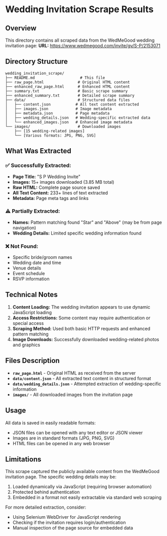 # Wedding Invitation Scrape Results

## Overview
This directory contains all scraped data from the WedMeGood wedding invitation page:
**URL:** https://www.wedmegood.com/invite/gv/S-P/2153071

## Directory Structure

```
wedding_invitation_scrape/
├── README.md                    # This file
├── raw_page.html               # Original HTML content
├── enhanced_raw_page.html      # Enhanced HTML content
├── summary.txt                 # Basic scrape summary
├── enhanced_summary.txt        # Detailed scrape summary
├── data/                       # Structured data files
│   ├── content.json           # All text content extracted
│   ├── images.json            # Image metadata
│   ├── metadata.json          # Page metadata
│   ├── wedding_details.json   # Wedding-specific extracted data
│   └── enhanced_images.json   # Enhanced image metadata
└── images/                     # Downloaded images
    ├── [15 wedding-related images]
    └── [Various formats: JPG, PNG, SVG]
```

## What Was Extracted

### ✅ Successfully Extracted:
- **Page Title:** "S P Wedding Invite"
- **Images:** 15+ images downloaded (3.85 MB total)
- **Raw HTML:** Complete page source saved
- **All Text Content:** 233+ lines of text extracted
- **Metadata:** Page meta tags and links

### ⚠️ Partially Extracted:
- **Names:** Pattern matching found "Star" and "Above" (may be from page navigation)
- **Wedding Details:** Limited specific wedding information found

### ❌ Not Found:
- Specific bride/groom names
- Wedding date and time
- Venue details
- Event schedule
- RSVP information

## Technical Notes

1. **Content Loading:** The wedding invitation appears to use dynamic JavaScript loading
2. **Access Restrictions:** Some content may require authentication or special access
3. **Scraping Method:** Used both basic HTTP requests and enhanced pattern matching
4. **Image Downloads:** Successfully downloaded wedding-related photos and graphics

## Files Description

- **`raw_page.html`** - Original HTML as received from the server
- **`data/content.json`** - All extracted text content in structured format
- **`data/wedding_details.json`** - Attempted extraction of wedding-specific information
- **`images/`** - All downloaded images from the invitation page

## Usage

All data is saved in easily readable formats:
- JSON files can be opened with any text editor or JSON viewer
- Images are in standard formats (JPG, PNG, SVG)
- HTML files can be opened in any web browser

## Limitations

This scrape captured the publicly available content from the WedMeGood invitation page. The specific wedding details may be:
1. Loaded dynamically via JavaScript (requiring browser automation)
2. Protected behind authentication
3. Embedded in a format not easily extractable via standard web scraping

For more detailed extraction, consider:
- Using Selenium WebDriver for JavaScript rendering
- Checking if the invitation requires login/authentication
- Manual inspection of the page source for embedded data
